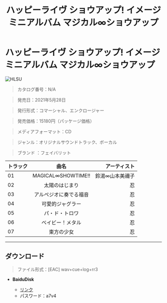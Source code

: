 ﻿---
layout: mypost
title: ハッピーライヴ ショウアップ! イメージミニアルバム マジカル∞ショウアップ
categories: [フェイバリット]
---

# ハッピーライヴ ショウアップ! イメージミニアルバム マジカル∞ショウアップ

![HLSU](HLSU-Cover.jpg)

> カタログ番号：N/A

> 発売日：2021年5月28日

> 発行形式：コマーシャル、エンクロージャー

> 発売価格：15180円（パッケージ価格）

> メディアフォーマット：CD

> ジャンル：オリジナルサウンドトラック、ボーカル

> ブランド ：フェイバリット

| トラック | 曲名 | アーティスト |
| ------| :-----------: | -----: |
| 01 | MAGICAL∞SHOWTIME!! | 鈴湯∞山本美禰子 |
| 02 | 太陽のはじまり | 忍 |
| 03 | アルペジオに奏でる福音 | 忍 |
| 04 | 可愛的ジャグラー | 忍 |
| 05 | パ・ド・トロワ | 忍 |
| 06 | ベイビー！メタル | 忍 |
| 07 | 東方の少女 | 忍 |



---
## ダウンロード
> ファイル形式：[EAC] wav+cue+log+rr3

  - **BaiduDisk**

    - [リンク](https://pan.baidu.com/s/1gWqymg1bwLwpCKPZMKUxuw)
    - パスワード：a7v4
